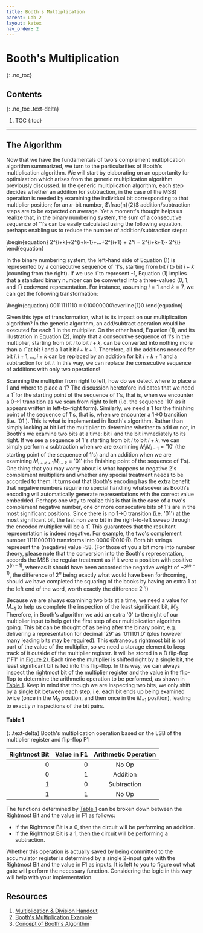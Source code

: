 ```yaml
---
title: Booth's Multiplication
parent: Lab 2
layout: katex
nav_order: 2
---
```


# Booth's Multiplication
{: .no_toc}

## Contents
{: .no_toc .text-delta}

1. TOC
{:toc}

---

## The Algorithm

Now that we have the fundamentals of two's complement multiplication algorithm summarized, we turn to the particularities of Booth's multiplication algorithm. We will start by elaborating on an opportunity for optimization which arises from the generic multiplication algorithm previously discussed.
In the generic multiplication algorithm, each step decides whether an addition (or subtraction, in the case of the MSB) operation is needed by examining the individual bit corresponding to that multiplier position; for an $n$-bit number, $\frac{n}{2}$ addition/subtraction steps are to be expected on average.
Yet a moment's thought helps us realize that, in the binary numbering system, the sum of a consecutive sequence of '1's can be easily calculated using the following equation, perhaps enabling us to reduce the number of addition/subtraction steps:

\begin{equation}
2^{i+k}+2^{i+k-1}+...+2^{i+1} + 2^i = 2^{i+k+1}- 2^{i}
\end{equation}

In the binary numbering system, the left-hand side of Equation (1) is represented by a consecutive sequence of '1's, starting from bit $i$ to bit $i+k$ (counting from the right).
If we use 1&#773; to represent -1, Equation (1) implies that a standard binary number can be converted into a three-valued (0, 1, and 1&#773;) codeword representation.
For instance, assuming $i=1$ and $k=7$, we can get the following transformation:

\begin{equation}
00111111110 = 010000000\overline{1}0
\end{equation}

Given this type of transformation, what is its impact on our multiplication algorithm?
In the generic algorithm, an add/subtract operation would be executed for each 1 in the multiplier.
On the other hand, Equation (1), and its illustration in Equation (2), imply that a consecutive sequence of 1's in the multiplier, starting from bit $i$ to bit $i+k$, can be converted into nothing more than a 1&#773; at bit $i$ and a 1 at bit $i+k+1$.
Therefore, all the additions needed for bit $i, i+1, ..., i+k$ can be replaced by an addition for bit $i+k+1$ and a subtraction for bit $i$. In this way, we can replace the consecutive sequence of additions with only two operations!

Scanning the multiplier from right to left, how do we detect where to place a 1 and where to place a 1&#773;?
The discussion heretofore indicates that we need a 1&#773; for the starting point of the sequence of 1's, that is, when we encounter a 0→1 transition as we scan from right to left (i.e. the sequence '10' as it appears written in left-to-right form).
Similarly, we need a 1 for the finishing point of the sequence of 1's, that is, when we encounter a 1→0 transition (i.e. '01').
This is what is implemented in Booth's algorithm.
Rather than simply looking at bit i of the multiplier to determine whether to add or not, in Booth's we examine two bits at a time: bit i and the bit immediately to its right.
If we see a sequence of 1's starting from bit $i$ to bit $i+k$, we can simply perform a subtraction when we are examining $M_iM_{i-1} = '10'$ (the starting point of the sequence of 1's) and an addition when we are examining $M_{i+k+1}M_{i+k} = '01'$ (the finishing point of the sequence of 1's).
One thing that you may worry about is what happens to negative 2's complement multipliers and whether any special treatment needs to be accorded to them.
It turns out that Booth's encoding has the extra benefit that negative numbers require no special handling whatsoever as Booth's encoding will automatically generate representations with the correct value embedded.
Perhaps one way to realize this is that in the case of a two's complement negative number, one or more consecutive bits of 1's are in the most significant positions.
Since there is no 1→0 transition (i.e. '01') at the most significant bit, the last non zero bit in the right-to-left sweep through the encoded multiplier will be a 1&#773;.
This guarantees that the resultant representation is indeed negative.
For example, the two's complement number 11111000110 transforms into 00001&#773;00101&#773;0.
Both bit strings represent the (negative) value -58.
(For those of you a bit more into number theory, please note that the conversion into the Booth's representation, accords the MSB the regular treatment as if it were a position with positive $2^{(n-1)}$, whereas it should have been accorded the negative weight of $-2^{(n-1)}$, the difference of $2^n$ being exactly what would have been forthcoming, should we have completed the squaring of the books by having an extra 1 at the left end of the word, worth exactly the difference $2^{n}$!)

Because we are always examining two bits at a time, we need a value for $M_{-1}$ to help us complete the inspection of the least significant bit, $M_0$.
Therefore, in Booth's algorithm we add an extra '0' to the right of our multiplier input to help get the first step of our multiplication algorithm going.
This bit can be thought of as being after the binary point, e.g. delivering a representation for decimal '29' as '011101.0' (plus however many leading bits may be required).
This extraneous rightmost bit is not part of the value of the multiplier, so we need a storage element to keep track of it outside of the multiplier
register.
It will be stored in a D flip-flop ("F1" in [Figure 2](https://cse140l.github.io/fa24-labs/docs/lab2/part1/step1#figure-2)). Each time the multiplier is shifted right by a single bit, the least significant bit is fed into this flip-flop.
In this way, we can always inspect the rightmost bit of the multiplier register and the value in the flip-flop to determine the arithmetic operation to be performed, as shown in [Table 1](https://cse140l.github.io/fa24-labs/docs/lab2/booths#table-1).
Keep in mind that though we are inspecting two bits, we only shift by a single bit between each step, i.e. each bit ends up being examined twice (once in the $M_0$ position, and then once in the $M_{-1}$ position), leading to exactly $n$ inspections of the bit pairs.

#### Table 1

{: .text-delta}
Booth's multiplication operation based on the LSB of the multiplier register and flip-flop F1

| Rightmost Bit | Value in F1 | Arithmetic Operation |
|--------------:|------------:|:--------------------:|
|             0 |           0 |         No Op        |
|             0 |           1 |       Addition       |
|             1 |           0 |      Subtraction     |
|             1 |           1 |         No Op        |

The functions determined by [Table 1](https://cse140l.github.io/fa24-labs/docs/lab2/booths#table-1) can be broken down between the Rightmost Bit and the value in F1 as follows:

- If the Rightmost Bit is a 0, then the circuit will be performing an addition.
- If the Rightmost Bit is a 1, then the circuit will be performing a subtraction.

Whether this operation is actually saved by being committed to the accumulator register is determined by a single 2-input gate with the Rightmost Bit and the value in F1 as inputs.
It is left to you to figure out what gate will perform the necessary function.
Considering the logic in this way will help with your implementation.

## Resources

1. [Multiplication & Division Handout](../../assets/lab2/MultDiv_Fall24.pdf)
2. [Booth's Multiplication Example](https://www.youtube.com/watch?v=QFXaddi-Ag8&t=770s&pp=ygUVYm9vdGhzIG11bHRpcGxpY2F0aW9u)
3. [Concept of Booth's Algorithm](https://www.youtube.com/watch?v=meSn0UXmgac&pp=ygUVYm9vdGhzIG11bHRpcGxpY2F0aW9u)
